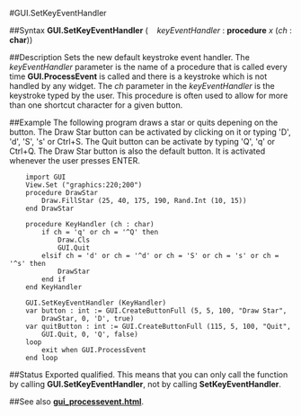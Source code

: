 
#GUI.SetKeyEventHandler

##Syntax
**GUI.SetKeyEventHandler** (    *keyEventHandler* : **procedure** *x* (*ch* : **char**))



##Description
Sets the new default keystroke event handler. The *keyEventHandler* parameter is the name of a procedure that is called every time **GUI.ProcessEvent** is called and there is a keystroke which is not handled by any widget. The *ch* parameter in the *keyEventHandler* is the keystroke typed by the user.
This procedure is often used to allow for more than one shortcut character for a given button.



##Example
The following program draws a star or quits depening on the button. The Draw Star button can be activated by clicking on it or typing 'D', 'd', 'S', 's' or Ctrl+S. The Quit button can be activate by typing 'Q', 'q' or Ctrl+Q. The Draw Star button is also the default button. It is activated whenever the user presses ENTER.


        import GUI
        View.Set ("graphics:220;200")
        procedure DrawStar
            Draw.FillStar (25, 40, 175, 190, Rand.Int (10, 15))
        end DrawStar
        
        procedure KeyHandler (ch : char)
            if ch = 'q' or ch = '^Q' then
                Draw.Cls
                GUI.Quit
            elsif ch = 'd' or ch = '^d' or ch = 'S' or ch = 's' or ch = '^s' then
                DrawStar
            end if
        end KeyHandler
        
        GUI.SetKeyEventHandler (KeyHandler)
        var button : int := GUI.CreateButtonFull (5, 5, 100, "Draw Star",
            DrawStar, 0, 'D', true)
        var quitButton : int := GUI.CreateButtonFull (115, 5, 100, "Quit", 
            GUI.Quit, 0, 'Q', false)
        loop
            exit when GUI.ProcessEvent
        end loop
##Status
Exported qualified.
This means that you can only call the function by calling **GUI.SetKeyEventHandler**, not by calling **SetKeyEventHandler**.



##See also
**[gui_processevent.html](GUI.ProcessEvent)**.



